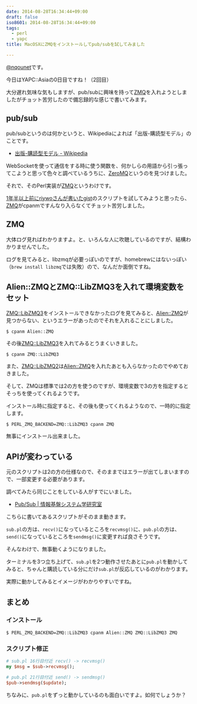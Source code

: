 ```yaml
---
date: 2014-08-28T16:34:44+09:00
draft: false
iso8601: 2014-08-28T16:34:44+09:00
tags:
  - perl
  - yapc
title: MacOSXにZMQをインストールしてpub/subを試してみました

---
```


[@nqounet](https://twitter.com/nqounet)です。

今日はYAPC::Asiaの0日目ですね！（2回目）

大分遅れ気味な気もしますが、pub/subに興味を持って[ZMQ](https://metacpan.org/pod/ZMQ)を入れようとしましたがチョット苦労したので備忘録的な感じで書いてみます。

## pub/sub

pub/subというのは何かというと、Wikipediaによれば「出版-購読型モデル」のことです。

- [出版-購読型モデル - Wikipedia](http://ja.wikipedia.org/wiki/%E5%87%BA%E7%89%88-%E8%B3%BC%E8%AA%AD%E5%9E%8B%E3%83%A2%E3%83%87%E3%83%AB)

WebSocketを使って通信をする時に使う関数を、何かしらの用語から引っ張ってこようと思って色々と調べているうちに、[ZeroMQ](http://zeromq.org/)というのを見つけました。

それで、そのPerl実装が[ZMQ](https://metacpan.org/pod/ZMQ)というわけです。

[1年半以上前にriywoさんが書いたgist](https://gist.github.com/riywo/4070597)のスクリプトを試してみようと思ったら、[ZMQ](https://metacpan.org/pod/ZMQ)がcpanmですんなり入らなくてチョット苦労しました。

## ZMQ

大体ログ見ればわかりますよ。と、いろんな人に吹聴しているのですが、結構わかりませんでした。

ログを見てみると、libzmqが必要っぽいのですが、homebrewにはないっぽい（`brew install libzmq`では失敗）ので、なんだか面倒ですね。

## Alien::ZMQとZMQ::LibZMQ3を入れて環境変数をセット

[ZMQ::LibZMQ3](https://metacpan.org/pod/ZMQ::LibZMQ3)をインストールできなかったログを見てみると、[Alien::ZMQ](https://metacpan.org/pod/Alien::ZMQ)が見つからない、というエラーがあったのでそれを入れることにしました。

```shell
$ cpanm Alien::ZMQ
```

その後[ZMQ::LibZMQ3](https://metacpan.org/pod/ZMQ::LibZMQ3)を入れてみるとうまくいきました。

```shell
$ cpanm ZMQ::LibZMQ3
```

また、[ZMQ::LibZMQ2](https://metacpan.org/pod/ZMQ::LibZMQ2)は[Alien::ZMQ](https://metacpan.org/pod/Alien::ZMQ)を入れたあとも入らなかったのでやめておきました。

そして、ZMQは標準では2の方を使うのですが、環境変数で3の方を指定するとそっちを使ってくれるようです。

インストール時に指定すると、その後も使ってくれるようなので、一時的に指定します。

```shell
$ PERL_ZMQ_BACKEND=ZMQ::LibZMQ3 cpanm ZMQ
```

無事にインストール出来ました。

## APIが変わっている

元のスクリプトは2の方の仕様なので、そのままではエラーが出てしまいますので、一部変更する必要があります。

調べてみたら同じことをしている人がすでにいました。

- [Pub/Sub | 情報基盤システム学研究室](http://inet-lab.naist.jp/tag/pubsub/)

こちらに書いてあるスクリプトがそのまま動きます。

`sub.pl`の方は、`recv()`になっているところを`recvmsg()`に、`pub.pl`の方は、`send()`になっているところを`sendmsg()`に変更すれば良さそうです。

そんなわけで、無事動くようになりました。

ターミナルを3つ立ち上げて、`sub.pl`を2つ動作させたあとに`pub.pl`を動かしてみると、ちゃんと購読している分にだけ`sub.pl`が反応しているのがわかります。

実際に動かしてみるとイメージがわかりやすいですね。

## まとめ

### インストール

```shell
$ PERL_ZMQ_BACKEND=ZMQ::LibZMQ3 cpanm Alien::ZMQ ZMQ::LibZMQ3 ZMQ
```

### スクリプト修正

```perl
# sub.pl 16行目付近 recv() -> recvmsg()
my $msg = $sub->recvmsg();

# pub.pl 21行目付近 send() -> sendmsg()
$pub->sendmsg($update);
```

ちなみに、`pub.pl`をずっと動かしているのも面白いですよ。如何でしょうか？
